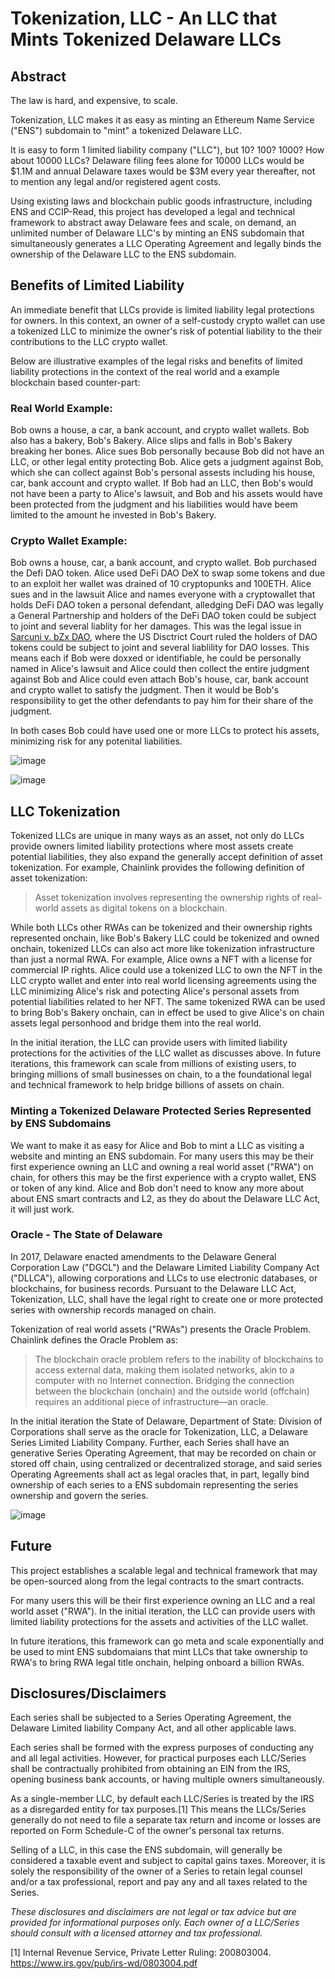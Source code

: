 
# Tokenization, LLC - An LLC that Mints Tokenized Delaware LLCs

## Abstract

The law is hard, and expensive, to scale.  

Tokenization, LLC makes it as easy as minting an Ethereum Name Service ("ENS") subdomain to "mint" a tokenized Delaware LLC.

It is easy to form 1 limited liability company ("LLC"), but 10? 100? 1000? How about 10000 LLCs?  Delaware filing fees alone for 10000 LLCs would be $1.1M and annual Delaware taxes would be $3M every year thereafter, not to mention any legal and/or registered agent costs.

Using existing laws and blockchain public goods infrastructure, including ENS and CCIP-Read, this project has developed a legal and technical framework to abstract away Delaware fees and scale, on demand, an unlimited number of Delaware LLC's by minting an ENS subdomain that simultaneously generates a LLC Operating Agreement and legally binds the ownership of the Delaware LLC to the ENS subdomain.  

## Benefits of Limited Liability

An immediate benefit that LLCs provide is limited liability legal protections for owners.  In this context, an owner of a self-custody crypto wallet can use a tokenized LLC to minimize the owner's risk of potential liability to the their contributions to the LLC crypto wallet.  

Below are illustrative examples of the legal risks and benefits of limited liability protections in the context of the real world and a example blockchain based counter-part:      

### Real World Example:  
Bob owns a house, a car, a bank account, and crypto wallet wallets. Bob also has a bakery, Bob's Bakery.  Alice slips and falls in Bob's Bakery breaking her bones.  Alice sues Bob personally because Bob did not have an LLC, or other legal entity protecting Bob.  Alice gets a judgment against Bob, which she can collect against Bob's personal assests including his house, car, bank account and crypto wallet.  If Bob had an LLC, then Bob's would not have been a party to Alice's lawsuit, and Bob and his assets would have been protected from the judgment and his liabilities would have beem limited to the amount he invested in Bob's Bakery.

### Crypto Wallet Example:  
Bob owns a house, car, a bank account, and crypto wallet.  Bob purchased the Defi DAO token.  Alice used DeFi DAO DeX to swap some tokens and due to an exploit her wallet was drained of 10 cryptopunks and 100ETH.  Alice sues and in the lawsuit Alice and names everyone with a cryptowallet that holds DeFi DAO token a personal defendant, alledging DeFi DAO was legally a General Partnership and holders of the DeFi DAO token could be subject to joint and several liablity for her damages.  This was the legal issue in [Sarcuni v. bZx DAO](https://storage.courtlistener.com/recap/gov.uscourts.casd.732409/gov.uscourts.casd.732409.49.0.pdf), where the US Disctrict Court ruled the holders of DAO tokens could be subject to joint and several liablility for DAO losses.  This means each if Bob were doxxed or identifiable, he could be personally named in Alice's lawsuit and Alice could then collect the entire judgment against Bob and Alice could even attach Bob's house, car, bank account and crypto wallet to satisfy the judgment.  Then it would be Bob's responsibility to get the other defendants to pay him for their share of the judgment.

In both cases Bob could have used one or more LLCs to protect his assets, minimizing risk for any potenital liabilities.  

![image](https://github.com/ENSpunks/LLC/assets/109005555/a2e8d8fd-f2ce-4e34-ad22-3973c3b208f6)



![image](https://github.com/ENSpunks/LLC/assets/109005555/f43901a2-300e-4358-8fb1-4f5c3a0bdbc4)



## LLC Tokenization

Tokenized LLCs are unique in many ways as an asset, not only do LLCs provide owners limited liability protections where most assets create potential liabilities, they also expand the generally accept definition of asset tokenization.  For example, Chainlink provides the following definition of asset tokenization:

>Asset tokenization involves representing the ownership rights of real-world assets as digital tokens on a blockchain.

While both LLCs other RWAs can be tokenized and their ownership rights represented onchain, like Bob's Bakery LLC could be tokenized and owned onchain, tokenized LLCs can also act more like tokenization infrastructure than just a normal RWA.  For example, Alice owns a NFT with a license for commercial IP rights.  Alice could use a tokenized LLC to own the NFT in the LLC crypto wallet and enter into real world licensing agreements using the LLC minimizing Alice's risk and potecting Alice's personal assets from potential liabilities related to her NFT.  The same tokenized RWA can be used to bring Bob's Bakery onchain, can in effect be used to give Alice's on chain assets legal personhood and bridge them into the real world.    

In the initial iteration, the LLC can provide users with limited liability protections for the activities of the LLC wallet as discusses above.  In future iterations, this framework can scale from millions of existing users, to bringing millions of small businesses on chain, to a the foundational legal and technical framework to help bridge billions of assets on chain.

### Minting a Tokenized Delaware Protected Series Represented by ENS Subdomains

We want to make it as easy for Alice and Bob to mint a LLC as visiting a website and minting an ENS subdomain.  For many users this may be their first experience owning an LLC and owning a real world asset ("RWA") on chain, for others this may be the first experience with a crypto wallet, ENS or token of any kind. Alice and Bob don't need to know any more about about ENS smart contracts and L2, as they do about the Delaware LLC Act, it will just work.

### Oracle - The State of Delaware

In 2017, Delaware enacted amendments to the Delaware General Corporation Law ("DGCL") and the Delaware Limited Liability Company Act ("DLLCA"), allowing corporations and LLCs to use electronic databases, or blockchains, for business records.  Pursuant to the Delaware LLC Act, Tokenization, LLC, shall have the legal right to create one or more protected series with ownership records managed on chain. 

Tokenization of real world assets ("RWAs") presents the Oracle Problem.  Chainlink defines the Oracle Problem as:

>The blockchain oracle problem refers to the inability of blockchains to access external data, making them isolated networks, akin to a computer with no Internet connection. Bridging the connection between the blockchain (onchain) and the outside world (offchain) requires an additional piece of infrastructure—an oracle.

In the initial iteration the State of Delaware, Department of State: Division of Corporations shall serve as the oracle for Tokenization, LLC, a Delaware Series Limited Liability Company. Further, each Series shall have an generative Series Operating Agreement, that may be recorded on chain or stored off chain, using centralized or decentralized storage, and said series Operating Agreements shall act as legal oracles that, in part, legally bind ownership of each series to a ENS subdomain representing the series ownership and govern the series.   

![image](https://github.com/ENSpunks/LLC/assets/109005555/c30b130f-692a-405f-9d70-674033f3b7d6)

## Future

This project establishes a scalable legal and technical framework that may be open-sourced along from the legal contracts to the smart contracts. 

For many users this will be their first experience owning an LLC and a real world asset ("RWA").  In the initial iteration, the LLC can provide users with limited liability protections for the assets and activities of the LLC wallet.

In future iterations, this framework can go meta and scale exponentially and be used to mint ENS subdomaians that mint LLCs that take ownership to RWA's to bring RWA legal title onchain, helping onboard a billion RWAs.   

## Disclosures/Disclaimers

Each series shall be subjected to a Series Operating Agreement, the Delaware Limited liability Company Act, and all other applicable laws.

Each series shall be formed with the express purposes of conducting any and all legal activities.  However, for practical purposes each LLC/Series shall be contractually prohibited from obtaining an EIN from the IRS, opening business bank accounts, or having multiple owners simultaneously. 

As a single-member LLC, by default each LLC/Series is treated by the IRS as a disregarded entity for tax purposes.[1] This means the LLCs/Series generally do not need to file a separate tax return and income or losses are reported on Form Schedule-C of the owner's personal tax returns.

Selling of a LLC, in this case the ENS subdomain, will generally be considered a taxable event and subject to capital gains taxes.  Moreover, it is solely the responsibility of the owner of a Series to retain legal counsel and/or a tax professional, report and pay any and all taxes related to the Series.

*These disclosures and disclaimers are not legal or tax advice but are provided for informational purposes only. Each owner of a LLC/Series should consult with a licensed attorney and tax professional.*

[1] Internal Revenue Service, Private Letter Ruling: 200803004. https://www.irs.gov/pub/irs-wd/0803004.pdf
